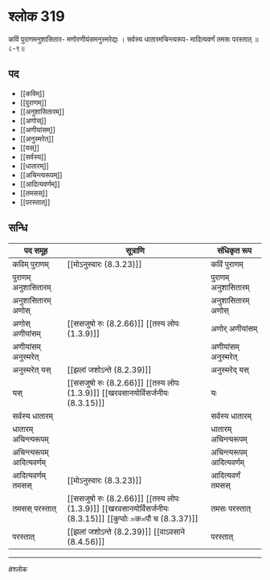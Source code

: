 # श्लोक 319

कविं पुराणमनुशासितार-
मणोरणीयंसमनुस्मरेद्यः ।
सर्वस्य धातारमचिन्त्यरूप-
मादित्यवर्णं तमसः परस्तात् ॥ ८-९॥


## पद 

- [[कविम्]]
- [[पुराणम्]]
- [[अनुशासितारम्]]
- [[अणोस्]]
- [[अणीयांसम्]]
- [[अनुस्मरेत्]]
- [[यस्]]
- [[सर्वस्य]]
- [[धातारम्]]
- [[अचिन्त्यरूपम्]]
- [[आदित्यवर्णम्]]
- [[तमसस्]]
- [[परस्तात्]]

## सन्धि

| पद समूह | सूत्राणि | संधिकृत रूप |
| ----- | ----- | ----- |
| कविम् पुराणम् |  [[मोऽनुस्वारः (8.3.23)]] | कविं पुराणम् |
| पुराणम् अनुशासितारम् |  | पुराणम् अनुशासितारम् |
| अनुशासितारम् अणोस् |  | अनुशासितारम् अणोस् |
| अणोस् अणीयांसम् |  [[ससजुषो रुः (8.2.66)]] [[तस्य लोपः (1.3.9)]] | अणोर् अणीयांसम् |
| अणीयांसम् अनुस्मरेत् |  | अणीयांसम् अनुस्मरेत् |
| अनुस्मरेत् यस् |  [[झलां जशोऽन्ते (8.2.39)]] | अनुस्मरेद् यस् |
| यस् |  [[ससजुषो रुः (8.2.66)]] [[तस्य लोपः (1.3.9)]] [[खरवसानयोर्विसर्जनीयः (8.3.15)]] | यः |
| सर्वस्य धातारम् |  | सर्वस्य धातारम् |
| धातारम् अचिन्त्यरूपम् |  | धातारम् अचिन्त्यरूपम् |
| अचिन्त्यरूपम् आदित्यवर्णम् |  | अचिन्त्यरूपम् आदित्यवर्णम् |
| आदित्यवर्णम् तमसस् |  [[मोऽनुस्वारः (8.3.23)]] | आदित्यवर्णं तमसस् |
| तमसस् परस्तात् |  [[ससजुषो रुः (8.2.66)]] [[तस्य लोपः (1.3.9)]] [[खरवसानयोर्विसर्जनीयः (8.3.15)]] [[कुप्वोः ≍क≍पौ च (8.3.37)]] | तमसः परस्तात् |
| परस्तात् |  [[झलां जशोऽन्ते (8.2.39)]] [[वाऽवसाने (8.4.56)]] | परस्तात् |


---

#श्लोक